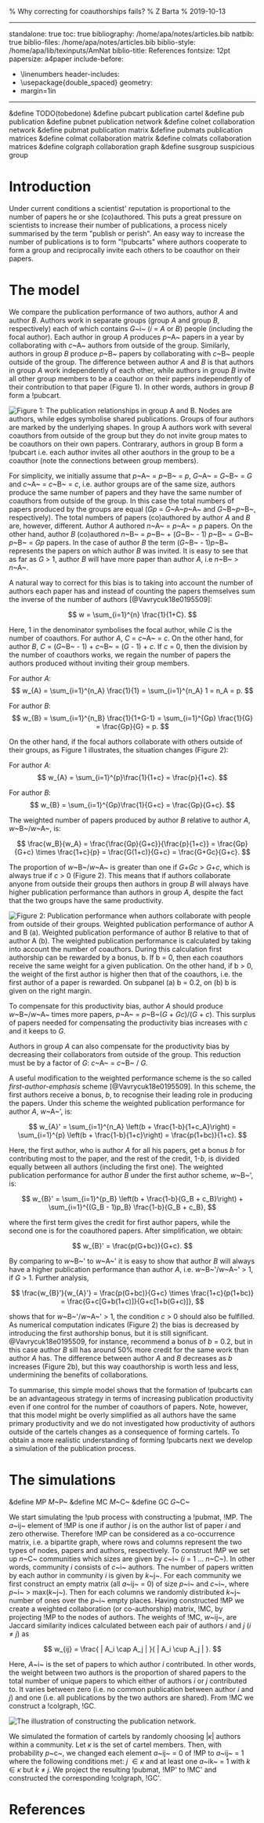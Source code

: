 % Why correcting for coauthorships fails?
% Z Barta
% 2019-10-13

---
standalone: true
toc: true
bibliography: /home/apa/notes/articles.bib
natbib: true
biblio-files: /home/apa/notes/articles.bib
biblio-style: /home/apa/lib/texinputs/AmNat
biblio-title: References
fontsize: 12pt
papersize: a4paper
include-before:
- \linenumbers
header-includes:
- \usepackage{double_spaced}
geometry:
- margin=1in
---

<!--
# TODOs

- write introduction
-->

&define TODO(tobedone)
&define pubcart publication cartel
&define pub publication
&define pubnet publication network
&define colnet collaboration network
&define pubmat publication matrix
&define pubmats publication matrices
&define colmat collaboration matrix
&define colmats collaboration matrices
&define colgraph collaboration graph
&define susgroup suspicious group

# Introduction

Under current conditions a scientist' reputation is proportional to the number of papers he or she (co)authored. This puts a great pressure on scientists to increase their number of publications, a process nicely summarised by the term "publish or perish". An easy way to increase the number of publications is to form "!pubcarts" where authors cooperate to form a group and reciprocally invite each others to be coauthor on their papers.

# The model

We compare the publication performance of two authors, author _A_ and author _B_. Authors work in separate groups (group _A_ and group _B_, respectively) each of which contains _G_~i~ (_i_ = _A_ or _B_) people (including the focal author). Each author in group _A_ produces _p_~A~ papers in a year by collaborating with _c_~A~ authors from outside of the group. Similarly, authors in group _B_ produce _p_~B~ papers by collaborating with _c_~B~ people outside of the group. The difference between author _A_ and _B_ is that authors in group _A_ work independently of each other, while authors in group _B_ invite all other group members to be a coauthor on their papers independently of their contribution to that paper (Figure 1). In other words, authors in group _B_ form a !pubcart.

![Figure 1: The publication relationships in group _A_ and _B_. Nodes are authors, while edges symbolise shared publications. Groups of four authors are marked by the underlying shapes. In group _A_ authors work with several coauthors from outside of the group but they do not invite group mates to be coauthors on their own papers. Contrarary, authors in group _B_ form a !pubcart i.e. each author invites all other aouthors in the group to be a coauthor (note the connections between group members).](paperfigs/groups.png)

For simplicity, we initially assume that _p_~A~ = _p_~B~ = _p_, _G_~A~ = _G_~B~ = _G_ and _c_~A~ = _c_~B~ = _c_, i.e. author groups are of the same size, authors produce the same number of papers and they have the same number of coauthors from outside of the group. In this case the total numbers of papers produced by the groups are equal (_Gp_ = _G_~A~_p_~A~ and _G_~B~_p_~B~, respectively). The total numbers of papers (co)authored by author _A_ and _B_ are, however, different. Author _A_ authored _n_~A~ = _p_~A~ = _p_ papers. On the other hand, author _B_ (co)authored  _n_~B~ = _p_~B~ + (_G_~B~ - 1) _p_~B~ = _G_~B~ _p_~B~ = _Gp_ papers. In the case of author _B_ the term (_G_~B~ - 1)_p_~B~ represents the papers on which author _B_ was invited. It is easy to see that as far as _G_ > 1, author _B_ will have more paper than author _A_, i.e _n_~B~ > _n_~A~. 

A natural way to correct for this bias is to taking into account the number of authors each paper has and instead of counting the papers themselves sum the inverse of the number of authors [@Vavrycuk18e0195509]:

$$
w = \sum_{i=1}^{n} \frac{1}{1+C}.
$$

Here, 1 in the denominator symbolises the focal author, while _C_ is the number of coauthors. For author _A_, _C_ = _c_~A~ = _c_. On the other hand, for author _B_, _C_ = (_G_~B~ - 1) + _c_~B~ = (_G_ - 1) + _c_. If _c_ = 0, then the division by the number of coauthors works, we regain the number of papers the authors produced without inviting their group members.

For author _A_:
$$
w_{A} = \sum_{i=1}^{n_A} \frac{1}{1} = \sum_{i=1}^{n_A} 1 = n_A = p.
$$

For author _B_:
$$
w_{B} = \sum_{i=1}^{n_B} \frac{1}{1+G-1} = \sum_{i=1}^{Gp} \frac{1}{G} = \frac{Gp}{G} = p.
$$

On the other hand, if the focal authors collaborate with others outside of their groups, as Figure 1 illustrates, the situation changes (Figure 2):

For author _A_:
$$
w_{A} = \sum_{i=1}^{p}\frac{1}{1+c} = \frac{p}{1+c}.
$$

For author _B_:
$$
w_{B} = \sum_{i=1}^{Gp}\frac{1}{G+c} = \frac{Gp}{G+c}.
$$

The weighted number of papers produced by author _B_ relative to author _A_, _w_~B~/_w_~A~, is:

$$
\frac{w_B}{w_A} = \frac{\frac{Gp}{G+c}}{\frac{p}{1+c}} = \frac{Gp}{G+c} \times \frac{1+c}{p} = \frac{G(1+c)}{G+c} = \frac{G+Gc}{G+c}.
$$

The proportion of _w_~B~/_w_~A~ is greater than one if _G_+_Gc_ > _G_+_c_, which is always true if _c_ > 0 (Figure 2). This means that if authors collaborate anyone from outside their groups then authors in group _B_ will always have higher publication performance than authors in group _A_, despite the fact that the two groups have the same productivity.

![Figure 2: Publication performance when authors collaborate with people from outside of their groups. Weighted publication performance of author _A_ and _B_ (a). Weighted publication performance of author _B_ relative to that of author _A_ (b). The weighted publication performance is calculated by taking into account the number of coauthors. During this calculation first authorship can be rewarded by a bonus, _b_. If _b_ = 0, then each coauthors receive the same weight for a given publication. On the other hand, if _b_ > 0, the weight of the first author is higher then that of the coauthors, i.e. the first author of a paper is rewarded. On subpanel (a) _b_ = 0.2, on (b) _b_ is given on the right margin.](paperfigs/weighted_production.png)

To compensate for this productivity bias, author _A_ should produce _w_~B~/_w_~A~ times more papers, _p_~A~ = _p_~B~(_G_ + _Gc_)/(_G_ + _c_). This surplus of papers needed for compensating the productivity bias increases with _c_ and it keeps to _G_.

Authors in group _A_ can also compensate for the productivity bias by decreasing their collaborators from outside of the group. This reduction must be by a factor of _G_: _c_~A~ = _c_~B~ / _G_.

A useful modification to the weighted performance scheme is the so called _first-author-emphasis_ scheme [@Vavrycuk18e0195509]. In this scheme, the first authors receive a bonus, _b_, to recognise their leading role in producing the papers. Under this scheme the weighted publication performance for author _A_, _w_~A~', is:

$$
w_{A}' = \sum_{i=1}^{n_A} \left(b + \frac{1-b}{1+c_A}\right) = \sum_{i=1}^{p}
\left(b + \frac{1-b}{1+c}\right) = \frac{p(1+bc)}{1+c}.
$$

Here, the first author, who is author _A_ for all his papers, get a bonus _b_ for contributing most to the paper, and the rest of the credit, 1-_b_, is divided equally between all authors (including the first one). The weighted publication performance for author _B_ under the first author scheme, _w_~B~', is:

$$
w_{B}' = \sum_{i=1}^{p_B} \left(b + \frac{1-b}{G_B + c_B}\right) + \sum_{i=1}^{(G_B - 1)p_B} \frac{1-b}{G_B + c_B},
$$

where the first term gives the credit for first author papers, while the second one is for the coauthored papers. After simplification, we obtain:

$$
w_{B}' = \frac{p(G+bc)}{G+c}.
$$

By comparing to _w_~B~' to _w_~A~' it is easy to show that author _B_ will always have a higher publication performance than author _A_, i.e. _w_~B~'/_w_~A~' > 1, if _G_ > 1. Further analysis,

$$
\frac{w_{B}'}{w_{A}'} = \frac{p(G+bc)}{G+c} \times \frac{1+c}{p(1+bc)} = \frac{G+c[G+b(1+c)]}{G+c[1+b(G+c)]},
$$

shows that for _w_~B~'/_w_~A~' > 1, the condition _c_ > 0 should also be fulfilled. As numerical computation indicates (Figure 2) the bias is decreased by introducing the first authorship bonus, but it is still significant. @Vavrycuk18e0195509, for instance, recommend a bonus of _b_ = 0.2, but in this case author _B_ sill has around 50% more credit for the same work than author _A_ has. The difference between author _A_ and _B_ decreases as _b_ increases (Figure 2b), but this way coauthorship is worth less and less, undermining the benefits of collaborations.

To summarise, this simple model shows that the formation of !pubcarts can be an advantageous strategy in terms of increasing publication productivity even if one control for the number of coauthors of papers. Note, however, that this model might be overly simplified as all authors have the same primary productivity and we do not investigated how productivity of authors outside of the cartels changes as a consequence of forming cartels. To obtain a more realistic understanding of forming !pubcarts next we develop a simulation of the publication process.

# The simulations

&define MP _M_~P~
&define MC _M_~C~
&define GC _G_~C~

We start simulating the !pub process with constructing a !pubmat, !MP. The _a_~ij~ element of !MP is one if author _j_ is on the author list of paper _i_ and zero otherwise. Therefore !MP can be considered as a co-occurrence matrix, i.e. a bipartite graph, where rows and columns represent the two types of nodes, papers and authors, respectively. To construct !MP we set up _n_~C~ communities which sizes are given by _c_~i~ (_i_ = 1 ... _n_~C~). In other words, community _i_ consists of _c_~i~ authors. The number of papers written by each author in community _i_ is given by _k_~j~. For each community we first construct an empty matrix (all _a_~ij~ = 0) of size _p_~i~ and _c_~i~, where _p_~i~ > max(_k_~j~). Then for each columns we randomly distributed _k_~j~ number of ones over the _p_~i~ empty places. Having constructed !MP we create a weighted collaboration (or co-authorship) matrix, !MC, by projecting !MP to the nodes of authors. The weights of !MC, _w_~ij~, are Jaccard similarity indices  calculated between each pair of authors _i_ and _j_ (_i_ $\ne$ _j_) as

$$
w_{ij} = \frac{ | A_i \cap A_j | }{ | A_i \cup A_j | }.
$$

Here, _A_~i~ is the set of papers to which author _i_ contributed. In other words, the weight between two authors is the proportion of shared papers to the total number of unique papers to which either of authors _i_ or _j_ contributed to. It varies between zero (i.e. no common publication between author _i_ and _j_) and one (i.e. all publications by the two authors are shared). From !MC we construct a !colgraph, !GC.

![The illustration of constructing the publication network.](paperfigs/sample_publication_network.!EXT)

We simulated the formation of cartels by randomly choosing $|\kappa|$ authors within a community. Let $\kappa$ is the set of cartel members. Then, with probability _p_~c~, we changed each element _a_~ij~ = 0 of !MP to _a_~ij~ = 1 where the following conditions met: _j_ $\in \kappa$ and at least one _a_~ik~ = 1 with _k_ $\in \kappa$ but _k_ $\ne$ _j_. We project the resulting !pubmat, !MP' to !MC' and constructed the corresponding !colgraph, !GC'.



# References


